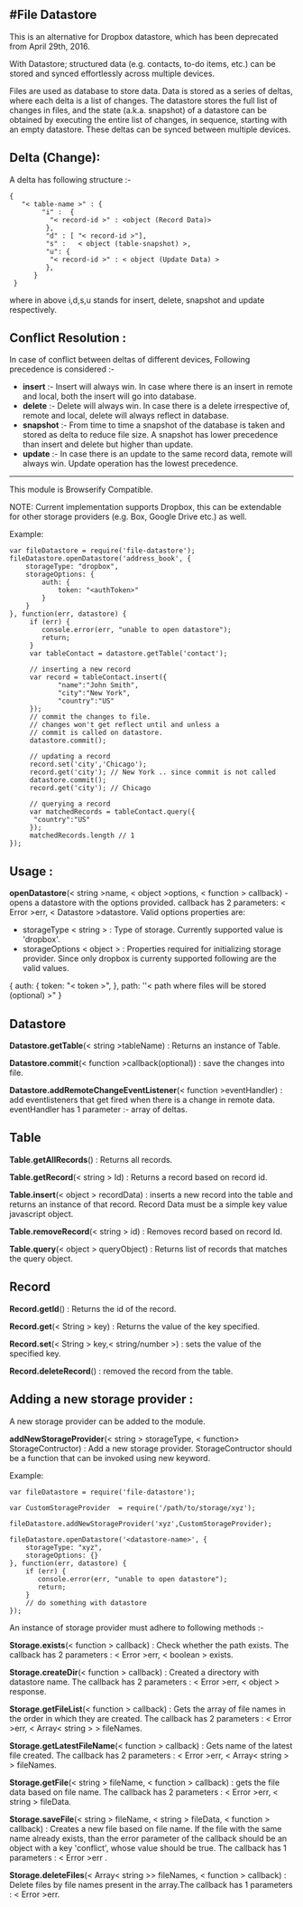 #**File Datastore**
----------------------------------------------------------------

This is an alternative for Dropbox datastore, which has been deprecated from  April 29th, 2016. 

With Datastore; structured data (e.g. contacts, to-do items, etc.) can be stored and synced effortlessly across multiple devices. 

Files are used as database to store data. Data is stored as a series of deltas, where each delta is a list of changes. The datastore stores the full list of changes in files, and the state (a.k.a. snapshot) of a datastore can be obtained by executing the entire list of changes, in sequence, starting with an empty datastore. These deltas can be synced between multiple devices.

**Delta (Change):**
---------------------
A delta has following structure :-

```
{
   "< table-name >" : {
        "i" :  {
          "< record-id >" : <object (Record Data)>
         },
         "d" : [ "< record-id >"],
         "s" :   < object (table-snapshot) >,
         "u": {
          "< record-id >" : < object (Update Data) >
         },
      }
 }
```
where in above i,d,s,u stands for insert, delete, snapshot and update respectively. 

**Conflict Resolution :**
---------------------
In case of conflict between deltas of different devices, Following precedence is considered :- 

 - **insert** :- Insert will always win. In case where there is an insert in remote and local, both the insert will go into database.
 - **delete** :- Delete will always win. In case  there is a delete irrespective of, remote and local, delete will always reflect in database. 
 -  **snapshot** :- From time to time a snapshot of the database is taken and stored as delta to reduce file size. A snapshot has lower precedence than insert and delete but higher than update.
 - **update** :- In case there is an update to the same record data, remote will always win. Update operation has the lowest precedence.


----------


This module is Browserify Compatible.

NOTE: 
Current implementation supports Dropbox, this can be extendable for other storage providers (e.g. Box, Google Drive etc.) as well.

Example:

    var fileDatastore = require('file-datastore');
    fileDatastore.openDatastore('address_book', {
        storageType: "dropbox",
        storageOptions: {
            auth: {
                token: "<authToken>"
            }
        }
    }, function(err, datastore) {
         if (err) {
            console.error(err, "unable to open datastore");
            return;
         }
         var tableContact = datastore.getTable('contact');
         
         // inserting a new record
         var record = tableContact.insert({
                "name":"John Smith",
                "city":"New York",
                "country":"US"
         });
         // commit the changes to file. 
         // changes won't get reflect until and unless a 
         // commit is called on datastore.
         datastore.commit(); 
        
         // updating a record 
         record.set('city','Chicago');
         record.get('city'); // New York .. since commit is not called
         datastore.commit(); 
         record.get('city'); // Chicago
        
         // querying a record
         var matchedRecords = tableContact.query({
          "country":"US"
         });
         matchedRecords.length // 1        
    });


   

**Usage :**
---------------------

**openDatastore**(< string >name, < object >options, < function > callback) - opens a datastore with the options provided. callback has 2 parameters: < Error >err, < Datastore >datastore. Valid options properties are:
   

 - storageType < string > : Type of storage. Currently supported value is 'dropbox'.
 - storageOptions < object > : Properties required for initializing storage provider. Since only dropbox is currenty supported following are the valid values. 

 {
            auth: {
                token: "< token >",
            },
            path: ''< path where files will be stored (optional) >" 
        }
        

  
   



Datastore
---------

**Datastore.getTable**(< string >tableName) : Returns an instance of Table.

**Datastore.commit**(< function >callback(optional)) : save the changes into file.

**Datastore.addRemoteChangeEventListener**(< function >eventHandler) : add eventlisteners that get fired when there is a change in remote data. eventHandler has 1 parameter :- array of deltas.

Table
-----

**Table.getAllRecords**() : Returns all records.
 
 **Table.getRecord**(< string > Id) : Returns a record based on record id.
 
**Table.insert**(< object > recordData) : inserts a new record into the table and returns an instance of that record. Record Data must be a simple key value javascript object.

**Table.removeRecord**(< string > id) : Removes record based on record Id.

**Table.query**(< object > queryObject) : Returns list of records that matches the query object.

Record
------

**Record.getId**() : Returns the id of the record.

**Record.get**(< String > key) : Returns the value of the key specified.

**Record.set**(< String > key,< string/number >) : sets the value of the specified key.

**Record.deleteRecord**() : removed the record from the table.

**Adding a new storage provider :**
---------------------
 
 A new storage provider can be added to the module.
 
 **addNewStorageProvider**(< string > storageType, < function> StorageContructor) : Add a new storage provider. StorageContructor should be a function that can be invoked using new keyword.
 
Example: 

    var fileDatastore = require('file-datastore'); 
   
    var CustomStorageProvider  = require('/path/to/storage/xyz');
    
    fileDatastore.addNewStorageProvider('xyz',CustomStorageProvider);
    
    fileDatastore.openDatastore('<datastore-name>', {
        storageType: "xyz",
        storageOptions: {}
    }, function(err, datastore) {
        if (err) {
           console.error(err, "unable to open datastore");
           return;
        }
        // do something with datastore
    });

An instance of storage provider must adhere to following methods :-

**Storage.exists**(< function > callback) :  Check whether the path exists. The callback has 2 parameters :  < Error >err, < boolean > exists.

**Storage.createDir**(< function > callback) :  Created a directory with datastore name. The callback has 2 parameters :  < Error >err, < object > response.

**Storage.getFileList**(< function > callback) :  Gets the array of file names in the order in which they are created. The callback has 2 parameters :  < Error >err, < Array< string > > fileNames.

**Storage.getLatestFileName**(< function > callback) :  Gets name of the latest file created. The callback has 2 parameters :  < Error >err, < Array< string > > fileNames.

**Storage.getFile**(< string > fileName, < function > callback) :  gets the file data based on file name. The callback has 2 parameters :  < Error >err, < string > fileData.

**Storage.saveFile**(< string > fileName, < string > fileData, < function > callback) :  Creates a new file based on file name. If the file with the same name already exists, than the error parameter of the callback should be an object with a key 'conflict', whose value should be true. The callback has 1 parameters :  < Error >err .

**Storage.deleteFiles**(< Array< string >> fileNames, < function > callback) :  Delete files by file names present in the array.The callback has 1 parameters :  < Error >err.
















